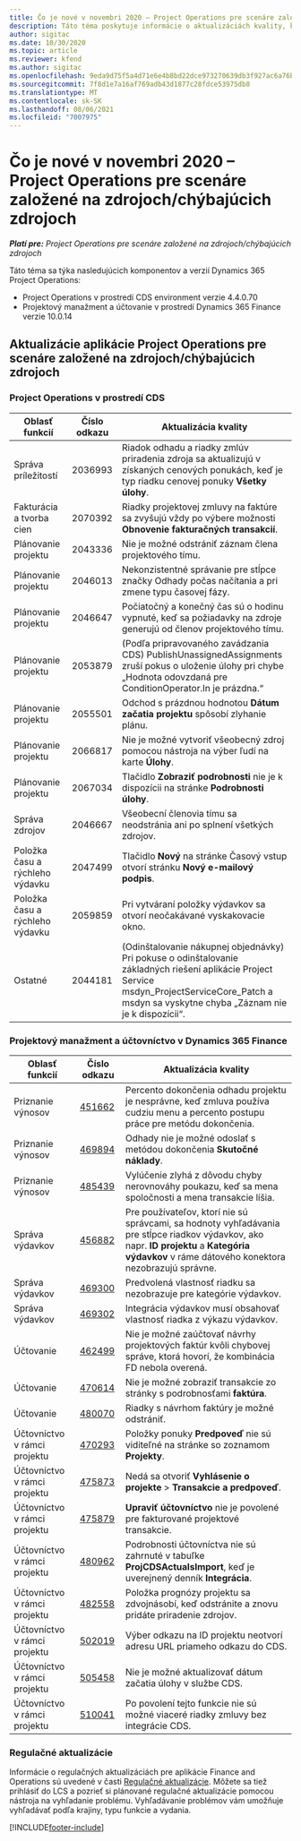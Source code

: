 ```yaml
---
title: Čo je nové v novembri 2020 – Project Operations pre scenáre založené na zdrojoch/chýbajúcich zdrojoch
description: Táto téma poskytuje informácie o aktualizáciách kvality, ktoré sú k dispozícii vo vydaní Project Operations z novembra 2020, pre scenáre založené na zdrojoch/chýbajúcich zdrojoch.
author: sigitac
ms.date: 10/30/2020
ms.topic: article
ms.reviewer: kfend
ms.author: sigitac
ms.openlocfilehash: 9eda9d75f5a4d71e6e4b8bd22dce973270639db3f927ac6a76be5b3c4303fc31
ms.sourcegitcommit: 7f8d1e7a16af769adb43d1877c28fdce53975db8
ms.translationtype: MT
ms.contentlocale: sk-SK
ms.lasthandoff: 08/06/2021
ms.locfileid: "7007975"
---
```

# <a name="whats-new-november-2020---project-operations-for-resourcenon-stocked-based-scenarios"></a>Čo je nové v novembri 2020 – Project Operations pre scenáre založené na zdrojoch/chýbajúcich zdrojoch

_**Platí pre:** Project Operations pre scenáre založené na zdrojoch/chýbajúcich zdrojoch_

Táto téma sa týka nasledujúcich komponentov a verzií Dynamics 365 Project Operations:

- Project Operations v prostredí CDS environment verzie 4.4.0.70
- Projektový manažment a účtovanie v prostredí Dynamics 365 Finance verzie 10.0.14

## <a name="updates-to-project-operations-for-resource-non-stocked-based-scenarios"></a>Aktualizácie aplikácie Project Operations pre scenáre založené na zdrojoch/chýbajúcich zdrojoch

### <a name="project-operations-on-cds"></a>Project Operations v prostredí CDS

| Oblasť funkcií                 | Číslo odkazu | Aktualizácia kvality                                                                                                                                                                    |
|------------------------------|------------------|-----------------------------------------------------------------------------------------------------------------------------------------------------------------------------------|
|  Správa príležitostí       | 2036993          | Riadok odhadu a riadky zmlúv priradenia zdroja sa aktualizujú v získaných cenových ponukách, keď je typ riadku cenovej ponuky **Všetky úlohy**.                                                 |
| Fakturácia a tvorba cien          | 2070392          | Riadky projektovej zmluvy na faktúre sa zvyšujú vždy po výbere možnosti **Obnovenie fakturačných transakcií**.                                                                         |
| Plánovanie projektu             | 2043336          | Nie je možné odstrániť záznam člena projektového tímu.                                                                                                                                  |
| Plánovanie projektu             | 2046013          | Nekonzistentné správanie pre stĺpce značky Odhady počas načítania a pri zmene typu časovej fázy.                                                                                   |
| Plánovanie projektu             | 2046647          | Počiatočný a konečný čas sú o hodinu vypnuté, keď sa požiadavky na zdroje generujú od členov projektového tímu.                                                                      |
| Plánovanie projektu             | 2053879          | (Podľa pripravovaného zavádzania CDS) PublishUnassignedAssignments zruší pokus o uloženie úlohy pri chybe „Hodnota odovzdaná pre ConditionOperator.In je prázdna.“                       |
| Plánovanie projektu             | 2055501          | Odchod s prázdnou hodnotou **Dátum začatia projektu** spôsobí zlyhanie plánu.                                                                                                      |
| Plánovanie projektu             | 2066817          | Nie je možné vytvoriť všeobecný zdroj pomocou nástroja na výber ľudí na karte **Úlohy**.                                                                                                   |
| Plánovanie projektu             | 2067034          | Tlačidlo **Zobraziť podrobnosti** nie je k dispozícii na stránke **Podrobnosti úlohy**.                                                                                                       |
| Správa zdrojov          | 2046667          | Všeobecní členovia tímu sa neodstránia ani po splnení všetkých zdrojov.                                                                                                    |
| Položka času a rýchleho výdavku | 2047499          | Tlačidlo **Nový** na stránke Časový vstup otvorí stránku **Nový e-mailový podpis**.                                                                                               |
| Položka času a rýchleho výdavku | 2059859          | Pri vytváraní položky výdavkov sa otvorí neočakávané vyskakovacie okno.                                                                                                                         |
| Ostatné                        | 2044181          | (Odinštalovanie nákupnej objednávky) Pri pokuse o odinštalovanie základných riešení aplikácie Project Service msdyn_ProjectServiceCore_Patch a msdyn sa vyskytne chyba „Záznam nie je k dispozícii“.  |

### <a name="project-management-and-accounting-in-dynamics-365-finance"></a>Projektový manažment a účtovníctvo v Dynamics 365 Finance

| Oblasť funkcií        | Číslo odkazu | Aktualizácia kvality                                                                                                                                                            |
|---------------------|------------------|---------------------------------------------------------------------------------------------------------------------------------------------------------------------------|
| Priznanie výnosov | [451662](https://fix.lcs.dynamics.com/Issue/Details/?bugId=451662)           | Percento dokončenia odhadu projektu je nesprávne, keď zmluva používa cudziu menu a percento postupu práce pre metódu dokončenia.                     |
| Priznanie výnosov | [469894](https://fix.lcs.dynamics.com/Issue/Details/?bugId=469894)           | Odhady nie je možné odoslať s metódou dokončenia **Skutočné náklady**.                                                                                                    |
| Priznanie výnosov | [485439](https://fix.lcs.dynamics.com/Issue/Details/?bugId=485439)           | Vylúčenie zlyhá z dôvodu chyby nerovnováhy poukazu, keď sa mena spoločnosti a mena transakcie líšia.                                              |
| Správa výdavkov  | [456882](https://fix.lcs.dynamics.com/Issue/Details/?bugId=456822)           | Pre používateľov, ktorí nie sú správcami, sa hodnoty vyhľadávania pre stĺpce riadkov výdavkov, ako napr. **ID projektu** a **Kategória výdavkov** v ráme dátového konektora nezobrazujú správne. |
| Správa výdavkov  | [469300](https://fix.lcs.dynamics.com/Issue/Details/?bugId=469300)           | Predvolená vlastnosť riadku sa nezobrazuje pre kategórie výdavkov.                                                                                                         |
| Správa výdavkov  | [469302](https://fix.lcs.dynamics.com/Issue/Details/?bugId=469302)           | Integrácia výdavkov musí obsahovať vlastnosť riadka z výkazu výdavkov.                                                                                             |
| Účtovanie           | [462499](https://fix.lcs.dynamics.com/Issue/Details/?bugId=462499)           | Nie je možné zaúčtovať návrhy projektových faktúr kvôli chybovej správe, ktorá hovorí, že kombinácia FD nebola overená.                                                    |
| Účtovanie           | [470614](https://fix.lcs.dynamics.com/Issue/Details/?bugId=470614)           | Nie je možné zobraziť transakcie zo stránky s podrobnosťami **faktúra**.                                                                                                              |
| Účtovanie           | [480070](https://fix.lcs.dynamics.com/Issue/Details/?bugId=480070)           | Riadky s návrhom faktúry je možné odstrániť.                                                                                                                                  |
| Účtovníctvo v rámci projektu  | [470293](https://fix.lcs.dynamics.com/Issue/Details/?bugId=470293)           | Položky ponuky **Predpoveď** nie sú viditeľné na stránke so zoznamom **Projekty**.                                                                                                   |
| Účtovníctvo v rámci projektu  | [475873](https://fix.lcs.dynamics.com/Issue/Details/?bugId=475873)           | Nedá sa otvoriť **Vyhlásenie o projekte**   > **Transakcie a predpoveď**.                                                                                                       |
| Účtovníctvo v rámci projektu  | [475879](https://fix.lcs.dynamics.com/Issue/Details/?bugId=475879)           | **Upraviť účtovníctvo** nie je povolené pre fakturované projektové transakcie.                                                                                                  |
| Účtovníctvo v rámci projektu  | [480962](https://fix.lcs.dynamics.com/Issue/Details/?bugId=480962)           | Podrobnosti účtovníctva nie sú zahrnuté v tabuľke **ProjCDSActualsImport**, keď je uverejnený denník **Integrácia**.                                                  |
| Účtovníctvo v rámci projektu  | [482558](https://fix.lcs.dynamics.com/Issue/Details/?bugId=482558)           | Položka prognózy projektu sa zdvojnásobí, keď odstránite a znovu pridáte priradenie zdrojov.                                                                            |
| Účtovníctvo v rámci projektu  | [502019](https://fix.lcs.dynamics.com/Issue/Details/?bugId=502019)           | Výber odkazu na ID projektu neotvorí adresu URL priameho odkazu do CDS.                                                                                                         |
| Účtovníctvo v rámci projektu  | [505458](https://fix.lcs.dynamics.com/Issue/Details/?bugId=505458)           | Nie je možné aktualizovať dátum začatia úlohy v službe CDS.                                                                                                                           |
| Účtovníctvo v rámci projektu  | [510041](https://fix.lcs.dynamics.com/Issue/Details/?bugId=510041)           | Po povolení tejto funkcie nie sú možné viaceré riadky zmluvy bez integrácie CDS.                                                                                   |

### <a name="regulatory-updates"></a>Regulačné aktualizácie
Informácie o regulačných aktualizáciách pre aplikácie Finance and Operations sú uvedené v časti [Regulačné aktualizácie](/dynamics365/finance/localizations/regulatory-updates). Môžete sa tiež prihlásiť do LCS a pozrieť si plánované regulačné aktualizácie pomocou nástroja na vyhľadanie problému. Vyhľadávanie problémov vám umožňuje vyhľadávať podľa krajiny, typu funkcie a vydania.


[!INCLUDE[footer-include](../includes/footer-banner.md)]